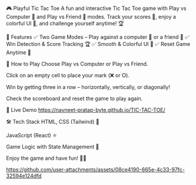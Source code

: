 🎮 Playful Tic Tac Toe
A fun and interactive Tic Tac Toe game with Play vs Computer 🤖 and Play vs Friend 👥 modes. Track your scores 🔢, enjoy a colorful UI 🌈, and challenge yourself anytime! 🏆

🚀 Features
✅ Two Game Modes – Play against a computer 🤖 or a friend 👥
✅ Win Detection & Score Tracking 🏆
✅ Smooth & Colorful UI 🎨
✅ Reset Game Anytime 🔄

🔧 How to Play
Choose Play vs Computer or Play vs Friend.

Click on an empty cell to place your mark (❌ or ⭘).

Win by getting three in a row – horizontally, vertically, or diagonally!

Check the scoreboard and reset the game to play again.

🔗 Live Demo
https://navneet-pratap-byte.github.io/TIC-TAC-TOE/

🛠️ Tech Stack
HTML, CSS (Tailwind) 🎨

JavaScript (React) ⚛️

Game Logic with State Management 🧠

Enjoy the game and have fun! 🎉🔥



https://github.com/user-attachments/assets/08ce4190-665e-4c33-97fc-32594e124dfd



